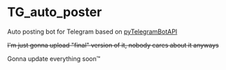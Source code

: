# TG_auto_poster

Auto posting bot for Telegram based on <a href=https://github.com/eternnoir/pyTelegramBotAPI>pyTelegramBotAPI</a>

<strike>I'm just gonna upload "final" version of it, nobody cares about it anyways</strike>

Gonna update everything soon™ 
